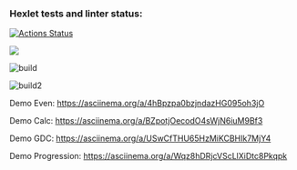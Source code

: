 ### Hexlet tests and linter status:
[![Actions Status](https://github.com/Plasticc66/java-project-lvl1/workflows/hexlet-check/badge.svg)](https://github.com/Plasticc66/java-project-lvl1/actions)


<a href="https://codeclimate.com/github/codeclimate/codeclimate/maintainability"><img src="https://api.codeclimate.com/v1/badges/a99a88d28ad37a79dbf6/maintainability" /></a>

![build](https://github.com/Plasticc66/java-project-lvl1/actions/workflows/build-gradle.yml/badge.svg)

![build2](https://github.com/Plasticc66/java-project-lvl1/actions/workflows/learn-github-actions.yml/badge.svg)

Demo Even: https://asciinema.org/a/4hBpzpa0bzjndazHG095oh3jO

Demo Calc: https://asciinema.org/a/BZpotjOecodO4sWjN6iuM9Bf3

Demo GDC: https://asciinema.org/a/USwCfTHU65HzMiKCBHIk7MjY4

Demo Progression: https://asciinema.org/a/Wqz8hDRjcVScLlXiDtc8Pkqpk
